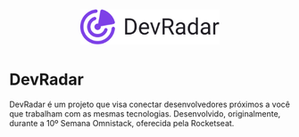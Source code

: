 <h1 align="center">
    <img alt="DevRadar" title="DevRadar" src="./assets/devradar.svg" width="250px" />
</h1>

# DevRadar
DevRadar é um projeto que visa conectar desenvolvedores próximos a você que trabalham com as mesmas tecnologias. 
Desenvolvido, originalmente, durante a 10º Semana Omnistack, oferecida pela Rocketseat.
